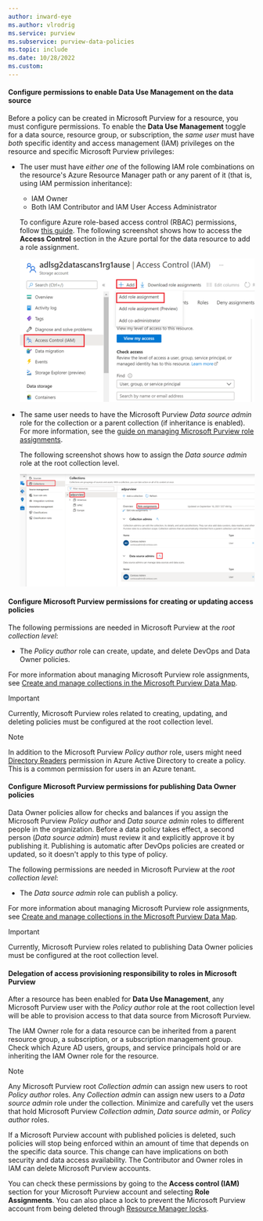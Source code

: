 ```yaml
---
author: inward-eye
ms.author: vlrodrig
ms.service: purview
ms.subservice: purview-data-policies
ms.topic: include
ms.date: 10/28/2022
ms.custom:
---
```


#### Configure permissions to enable Data Use Management on the data source

Before a policy can be created in Microsoft Purview for a resource, you must configure permissions. To enable the **Data Use Management** toggle for a data source, resource group, or subscription, the *same user* must have *both* specific identity and access management (IAM) privileges on the resource and specific Microsoft Purview privileges: 

- The user must have *either one* of the following IAM role combinations on the resource's Azure Resource Manager path or any parent of it (that is, using IAM permission inheritance):
   - IAM Owner
   - Both IAM Contributor and IAM User Access Administrator

   To configure Azure role-based access control (RBAC) permissions, follow [this guide](../../role-based-access-control/check-access.md). The following screenshot shows how to access the **Access Control** section in the Azure portal for the data resource to add a role assignment.

   ![Screenshot that shows the section in the Azure portal for adding a role assignment.](../media/how-to-policies-data-owner-authoring-generic/assign-IAM-permissions.png)

- The same user needs to have the Microsoft Purview *Data source admin* role for the collection or a parent collection (if inheritance is enabled). For more information, see the [guide on managing Microsoft Purview role assignments](../catalog-permissions.md#assign-permissions-to-your-users). 

  The following screenshot shows how to assign the *Data source admin* role at the root collection level.

  ![Screenshot that shows selections for assigning the Data source admin role at the root collection level.](../media/how-to-policies-data-owner-authoring-generic/assign-purview-permissions.png)

#### Configure Microsoft Purview permissions for creating or updating access policies

The following permissions are needed in Microsoft Purview at the *root collection level*:

- The *Policy author* role can create, update, and delete DevOps and Data Owner policies.

For more information about managing Microsoft Purview role assignments, see [Create and manage collections in the Microsoft Purview Data Map](../how-to-create-and-manage-collections.md#add-roles-and-restrict-access-through-collections).

>[!IMPORTANT]
> Currently, Microsoft Purview roles related to creating, updating, and deleting policies must be configured at the root collection level.

>[!Note]
> In addition to the Microsoft Purview *Policy author* role, users might need [Directory Readers](../../active-directory/roles/permissions-reference.md#directory-readers) permission in Azure Active Directory to create a policy. This is a common permission for users in an Azure tenant.

#### Configure Microsoft Purview permissions for publishing Data Owner policies

Data Owner policies allow for checks and balances if you assign the Microsoft Purview *Policy author* and *Data source admin* roles to different people in the organization. Before a data policy takes effect, a second person (*Data source admin*) must review it and explicitly approve it by publishing it. Publishing is automatic after DevOps policies are created or updated, so it doesn't apply to this type of policy.

The following permissions are needed in Microsoft Purview at the *root collection level*:

- The *Data source admin* role can publish a policy.

For more information about managing Microsoft Purview role assignments, see [Create and manage collections in the Microsoft Purview Data Map](../how-to-create-and-manage-collections.md#add-roles-and-restrict-access-through-collections).

>[!IMPORTANT]
> Currently, Microsoft Purview roles related to publishing Data Owner policies must be configured at the root collection level.

#### Delegation of access provisioning responsibility to roles in Microsoft Purview

After a resource has been enabled for **Data Use Management**, any Microsoft Purview user with the *Policy author* role at the root collection level will be able to provision access to that data source from Microsoft Purview.

The IAM Owner role for a data resource can be inherited from a parent resource group, a subscription, or a subscription management group. Check which Azure AD users, groups, and service principals hold or are inheriting the IAM Owner role for the resource.

> [!NOTE]
> Any Microsoft Purview root *Collection admin* can assign new users to root *Policy author* roles. Any *Collection admin* can assign new users to a *Data source admin* role under the collection. Minimize and carefully vet the users that hold Microsoft Purview *Collection admin*, *Data source admin*, or *Policy author* roles.

If a Microsoft Purview account with published policies is deleted, such policies will stop being enforced within an amount of time that depends on the specific data source. This change can have implications on both security and data access availability. The Contributor and Owner roles in IAM can delete Microsoft Purview accounts. 

You can check these permissions by going to the **Access control (IAM)** section for your Microsoft Purview account and selecting **Role Assignments**. You can also place a lock to prevent the Microsoft Purview account from being deleted through [Resource Manager locks](../../azure-resource-manager/management/lock-resources.md).
